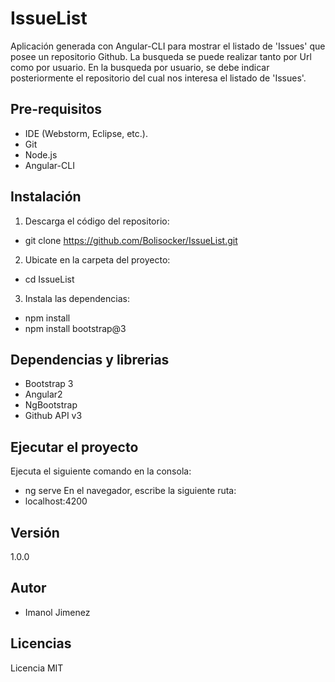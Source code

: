 # IssueList

Aplicación generada con Angular-CLI para mostrar el listado de 'Issues' que posee un repositorio Github. La busqueda se puede realizar tanto por Url como por usuario. En la busqueda por usuario, se debe indicar posteriormente el repositorio del cual nos interesa el listado de 'Issues'.

## Pre-requisitos
- IDE (Webstorm, Eclipse, etc.).
- Git
- Node.js
- Angular-CLI

## Instalación
1. Descarga el código del repositorio:
  - git clone https://github.com/Bolisocker/IssueList.git
  
2. Ubicate en la carpeta del proyecto:
  - cd IssueList
  
3. Instala las dependencias:
  - npm install
  - npm install bootstrap@3

## Dependencias y librerias
  - Bootstrap 3
  - Angular2
  - NgBootstrap
  - Github API v3
  
## Ejecutar el proyecto
Ejecuta el siguiente comando en la consola:
  - ng serve
En el navegador, escribe la siguiente ruta:
  - localhost:4200
    
## Versión
1.0.0

## Autor
- Imanol Jimenez 

## Licencias
Licencia MIT
